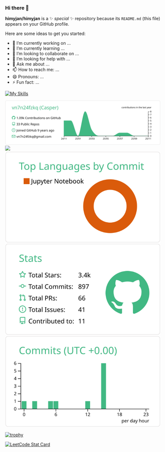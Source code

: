### Hi there 👋

**himyjan/himyjan** is a ✨ _special_ ✨ repository because its `README.md` (this file) appears on your GitHub profile.

Here are some ideas to get you started:

- 🔭 I’m currently working on ...
- 🌱 I’m currently learning ...
- 👯 I’m looking to collaborate on ...
- 🤔 I’m looking for help with ...
- 💬 Ask me about ...
- 📫 How to reach me: ...
- 😄 Pronouns: ...
- ⚡ Fun fact: ...

[![My Skills](https://skillicons.dev/icons?i=github,git,js,html,css,tailwind,astro,nextjs,react,redux,jest,materialui,nuxtjs,vue,angular,prisma,nodejs,bash,androidstudio,graphql,apollo,vite,webpack,vercel,netlify,heroku,md,unreal,unity,blender,powershell,linux,cs,flutter,dart,nginx,docker,kubernetes,py,vscode,visualstudio,idea,eclipse,vim,express,firebase,ps,ai,pr,processing,lua,codepen)](https://skillicons.dev)

[![](https://raw.githubusercontent.com/himyjan/github-profile-summary-cards-example/master/profile-summary-card-output/vue/0-profile-details.svg)](https://github.com/himyjan/github-profile-summary-cards)
[![](https://raw.githubusercontent.com/himyjan/github-profile-summary-cards-example/master/profile-summary-card-output/vue/1-repos-per-language.svg)](https://github.com/himyjan/github-profile-summary-cards) [![](https://raw.githubusercontent.com/himyjan/github-profile-summary-cards-example/master/profile-summary-card-output/vue/2-most-commit-language.svg)](https://github.com/himyjan/github-profile-summary-cards)
[![](https://raw.githubusercontent.com/himyjan/github-profile-summary-cards-example/master/profile-summary-card-output/vue/3-stats.svg)](https://github.com/himyjan/github-profile-summary-cards) [![](https://raw.githubusercontent.com/himyjan/github-profile-summary-cards-example/master/profile-summary-card-output/vue/4-productive-time.svg)](https://github.com/himyjan/github-profile-summary-cards)

[![trophy](https://github-profile-trophy.vercel.app/?username=himyjan&theme=onedark)](https://github.com/ryo-ma/github-profile-trophy)

<a href="https://github.com/KnlnKS/leetcode-stats">
  <img alt="LeetCode Stat Card" src="https://apu5rh8gxk.execute-api.us-east-1.amazonaws.com/default/leetcode-stats?username=himyjan" width="400"/>
</a>
